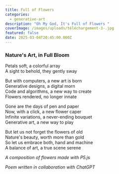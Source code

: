 ```yaml
---
title: Full of Flowers
categories:
  - generative-art
description: "Oh My God, It's Full of Flowers "
coverImage: /images/uploads/téléchargement-3-.jpg
featured: false
date: 2025-03-04T20:45:00.000Z
---
```

### **Nature's Art, in Full Bloom**  
Petals soft, a colorful array  
A sight to behold, they gently sway  

But with computers, a new art is born  
Generative designs, a digital morn  
Code and algorithms, a new way to create  
Flowers rendered, no longer innate  

Gone are the days of pen and paper  
Now, with a click, a new flower caper  
Infinite variations, a never-ending bouquet  
Generative art, a new way to play  

But let us not forget the flowers of old  
Nature's beauty, worth more than gold  
So let us embrace both, hand and machine  
A balance of art, a true scene serene  

*A composition of flowers made with P5.js*  

*Poem written in collaboration with ChatGPT*  
